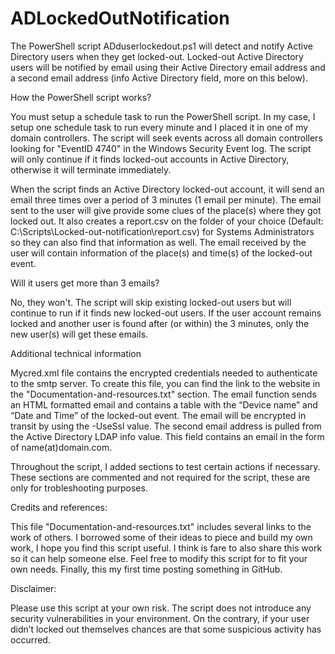 # ADLockedOutNotification

The PowerShell script ADduserlockedout.ps1 will detect and notify Active Directory users when they get locked-out.  Locked-out Active Directory users will be notified by email using their Active Directory email address and a second email address (info Active Directory field, more on this below).   

How the PowerShell script works?

You must setup a schedule task to run the PowerShell script.  In my case, I setup one schedule task to run every minute and I placed it in one of my domain controllers. The script will seek events across all domain controllers looking for "EventID 4740" in the Windows Security Event log.  The script will only continue if it finds locked-out accounts in Active Directory, otherwise it will terminate immediately.  

When the script finds an Active Directory locked-out account, it will send an email three times over a period of 3 minutes (1 email per minute).  The email sent to the user will give provide some clues of the place(s) where they got locked out.  It also creates a report.csv on the folder of your choice (Default: C:\Scripts\Locked-out-notification\report.csv) for Systems Administrators so they can also find that information as well.  The email received by the user will contain information of the place(s) and time(s) of the locked-out event. 

Will it users get more than 3 emails? 

No, they won't.  The script will skip existing locked-out users but will continue to run if it finds new locked-out users.  If the user account remains locked and another user is found after (or within) the 3 minutes, only the new user(s) will get these emails.  

Additional technical information

Mycred.xml file contains the encrypted credentials needed to authenticate to the smtp server.  To create this file, you can find the link to the website in the "Documentation-and-resources.txt" section.  The email function sends an HTML formatted email and contains a table with the “Device name” and “Date and Time” of the locked-out event.  The email will be encrypted in transit by using the -UseSsl value.  The second email address is pulled from the Active Directory LDAP info value. This field contains an email in the form of name(at)domain.com.  

Throughout the script, I added sections to test certain actions if necessary.  These sections are commented and not required for the script, these are only for trobleshooting purposes. 

Credits and references: 

This file "Documentation-and-resources.txt" includes several links to the work of others.  I borrowed some of their ideas to piece and build my own work, I hope you find this script useful.  I think is fare to also share this work so it can help someone else.  Feel free to modify this script for to fit your own needs.  Finally, this my first time posting something in GitHub. 

Disclaimer:  

Please use this script at your own risk.  The script does not introduce any security vulnerabilities in your environment.  On the contrary, if your user didn’t locked out themselves chances are that some suspicious activity has occurred.  


